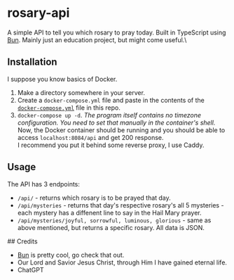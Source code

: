 # rosary-api
A simple API to tell you which rosary to pray today. Built in TypeScript using [Bun](https://bun.sh). Mainly just an education project, but might come useful.\

## Installation
I suppose you know basics of Docker.
1. Make a directory somewhere in your server.
2. Create a `docker-compose.yml` file and paste in the contents of the [`docker-compose.yml`](docker-compose.yml) file in this repo.
3. `docker-compose up -d`.
_The program itself contains no timezone configuration. You need to set that manually in the container's shell._
Now, the Docker container should be running and you should be able to access `localhost:8084/api` and get 200 response.\
I recommend you put it behind some reverse proxy, I use Caddy.

## Usage
The API has 3 endpoints:
+ `/api/` - returns which rosary is to be prayed that day.
+ `/api/mysteries` - returns that day's respective rosary's all 5 mysteries - each mystery has a diffenent line to say in the Hail Mary prayer.
+ `/api/mysteries/joyful, sorrowful, luminous, glorious` - same as above mentioned, but returns a specific rosary.
All data is JSON.

## Credits
+ [Bun](https://bun.sh) is pretty cool, go check that out.
+ Our Lord and Savior Jesus Christ, through Him I have gained eternal life.
+ ChatGPT